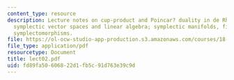 ```yaml
---
content_type: resource
description: Lecture notes on cup-product and Poincar? duality in de Rham cohomology;
  symplectic vector spaces and linear algebra; symplectic manifolds, first examples;
  symplectomorphisms.
file: https://ol-ocw-studio-app-production.s3.amazonaws.com/courses/18-966-geometry-of-manifolds-spring-2007/fd89fa50606822d1fb5c91d763e39c9d_lect02.pdf
file_type: application/pdf
resourcetype: Document
title: lect02.pdf
uid: fd89fa50-6068-22d1-fb5c-91d763e39c9d
---
```

